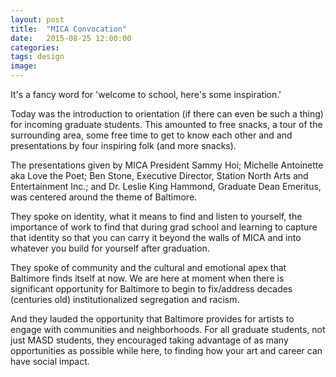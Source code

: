 ```yaml
---
layout: post
title:  "MICA Convocation"
date:   2015-08-25 12:00:00
categories: 
tags: design
image: 
---
```

It's a fancy word for 'welcome to school, here's some inspiration.'

Today was the introduction to orientation (if there can even be such a thing) for incoming graduate students. This amounted to free snacks, a tour of the surrounding area, some free time to get to know each other and and presentations by four inspiring folk (and more snacks).

The presentations given by MICA President Sammy Hoi; Michelle Antoinette aka Love the Poet; Ben Stone, Executive Director, Station North Arts and Entertainment Inc.; and Dr. Leslie King Hammond, Graduate Dean Emeritus, was centered around the theme of Baltimore.

They spoke on identity, what it means to find and listen to yourself, the importance of work to find that during grad school and learning to capture that identity so that you can carry it beyond the walls of MICA and into whatever you build for yourself after graduation.

They spoke of community and the cultural and emotional apex that Baltimore finds itself at now. We are here at moment when there is significant opportunity for Baltimore to begin to fix/address decades (centuries old) institutionalized segregation and racism.

And they lauded the opportunity that Baltimore provides for artists to engage with communities and neighborhoods. For all graduate students, not just MASD students, they encouraged taking advantage of as many opportunities as possible while here, to finding how your art and career can have social impact.
